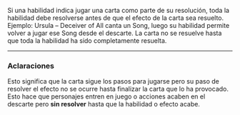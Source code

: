 Si una habilidad indica jugar una carta como parte de su resolución, toda la habilidad debe resolverse antes de que el efecto de la carta sea resuelto. 
Ejemplo: Ursula – Deceiver of All canta un Song, luego su habilidad permite volver a jugar ese Song desde el descarte. La carta no se resuelve hasta que toda la habilidad ha sido completamente resuelta.


---
### Aclaraciones
Esto significa que la carta sigue los pasos para jugarse pero su paso de resolver el efecto no se ocurre hasta finalizar la carta que lo ha provocado. Esto hace que personajes entren en juego o acciones acaben en el descarte pero **sin resolver** hasta que la habilidad o efecto acabe.